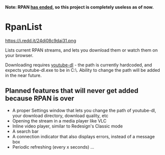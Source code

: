**Note: RPAN [has ended](https://www.reddit.com/r/pan/comments/cum45p/good_night_rpan/), so this project is completely useless as of now.**

# RpanList
https://i.redd.it/24dj08c9dai31.png

Lists current RPAN streams, and lets you download them or watch them on your browser.

Downloading requires [youtube-dl](https://ytdl-org.github.io/youtube-dl/) - the path is currently hardcoded, and expects youtube-dl.exe to be in C:\\. Ability to change the path will be added in the near future.

## Planned features that will never get added because RPAN is over
- A proper Settings window that lets you change the path of youtube-dl, your download directory, download quality, etc
- Opening the stream in a media player like VLC
- Inline video player, similar to Redesign's Classic mode
- A search bar
- A connection indicator that also displays errors, instead of a message box
- Periodic refreshing (every x seconds)
...
